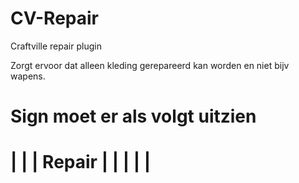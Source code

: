 # CV-Repair
Craftville repair plugin

Zorgt ervoor dat alleen kleding gerepareerd kan worden en niet bijv wapens.

Sign moet er als volgt uitzien
==============================
|                            |
|          Repair            |
|                            | 
|                            | 
==============================
